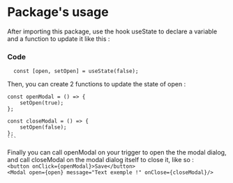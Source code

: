 # Package's usage

After importing this package, use the hook useState to declare a variable and a function to update it like this : 
  ### Code
  ```
    const [open, setOpen] = useState(false);
```

Then, you can create 2 functions to update the state of open :
    
    const openModal = () => {
        setOpen(true);
    };

    const closeModal = () => {
        setOpen(false);
    };
    ```

Finally you can call openModal on your trigger to open the the modal dialog, and call closeModal on the modal dialog 
itself to close it, like so :  
  `<button onClick={openModal}>Save</button>`  
  `<Modal open={open} message="Text exemple !" onClose={closeModal}/>`